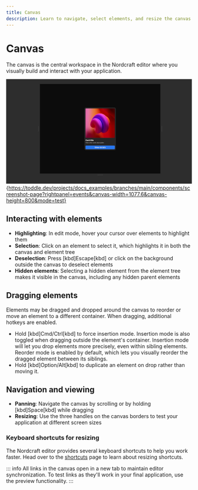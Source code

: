 ```yaml
---
title: Canvas
description: Learn to navigate, select elements, and resize the canvas workspace to build and test responsive layouts for your Nordcraft application.
---
```


# Canvas

The canvas is the central workspace in the Nordcraft editor where you visually build and interact with your application.

![Canvas|16/9](canvas.webp){https://toddle.dev/projects/docs_examples/branches/main/components/screenshot-page?rightpanel=events&canvas-width=1077.6&canvas-height=800&mode=test}

## Interacting with elements

- **Highlighting**: In edit mode, hover your cursor over elements to highlight them
- **Selection**: Click on an element to select it, which highlights it in both the canvas and element tree
- **Deselection**: Press [kbd]Escape[kbd] or click on the background outside the canvas to deselect elements
- **Hidden elements**: Selecting a hidden element from the element tree makes it visible in the canvas, including any hidden parent elements

## Dragging elements

Elements may be dragged and dropped around the canvas to reorder or move an element to a different container. When dragging, additional hotkeys are enabled.

- Hold [kbd]Cmd/Ctrl[kbd] to force insertion mode. Insertion mode is also toggled when dragging outside the element's container. Insertion mode will let you drop elements more precisely, even within sibling elements. Reorder mode is enabled by default, which lets you visually reorder the dragged element between its siblings.
- Hold [kbd]Option/Alt[kbd] to duplicate an element on drop rather than moving it.

## Navigation and viewing

- **Panning**: Navigate the canvas by scrolling or by holding [kbd]Space[kbd] while dragging
- **Resizing**: Use the three handles on the canvas borders to test your application at different screen sizes

### Keyboard shortcuts for resizing

The Nordcraft editor provides several keyboard shortcuts to help you work faster. Head over to the [shortcuts](/the-editor/shortcuts#canvas-resizing-shortcuts) page to learn about resizing shortcuts.

::: info
All links in the canvas open in a new tab to maintain editor synchronization. To test links as they'll work in your final application, use the preview functionality.
:::
